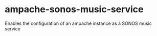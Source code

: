 # ampache-sonos-music-service
Enables the configuration of an ampache instance as a SONOS music service
